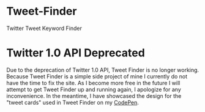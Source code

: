 Tweet-Finder
============

Twitter Tweet Keyword Finder



Twitter 1.0 API Deprecated
============================

Due to the deprecation of Twitter 1.0 API, Tweet Finder is no longer working. Because Tweet Finder is a simple side project of mine I currently do not have the time to fix the site. As I become more free in the future I will attempt to get Tweet Finder up and running again, I apologize for any inconvenience. In the meantime, I have showcased the design for the "tweet cards" used in Tweet Finder on my <a href="http://codepen.io/victormakcy/pen/eAhIv" target="_blank">CodePen</a>.
